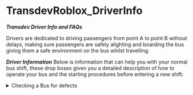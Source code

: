 # TransdevRoblox_DriverInfo

***Transdev Driver Info and FAQs***

Drivers are dedicated to driving passengers from point A to point B without delays, making sure passengers are safely alighting and boarding the bus giving them a safe environment on the bus whilst travelling. 

***Driver Information***
Below is information that can help you with your normal bus shift, these drop boses given you a detailed description of how to operate your bus and the starting procedures before entering a new shift:

<details>
<summary>Checking a Bus for defects</summary>
<br>
Checking a bus for defects is important to give passengers a feeling that they are safe on the bus and that it is operational, checking for defects can be anything for faulty bus stop buttons and passenger bus doors. 

Drivers should first check the exterior of the bus: 
- Checking the indicators
- Checking the doors work
- Checking around the buses exterior frame for damages
- Checking that the bus is clean on the inside
</details>

